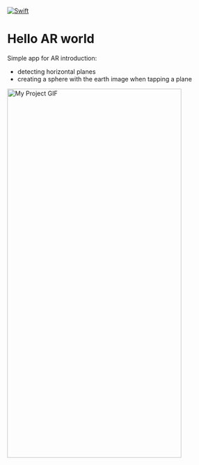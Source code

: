 [![Swift](https://img.shields.io/badge/Swift-orange?style=for-the-badge)](https://img.shields.io/badge/Swift-5.7-orange)


# Hello AR world
Simple app for AR introduction:

- detecting horizontal planes
- creating a sphere with the earth image when tapping a plane

<img src="./README.gif" alt="My Project GIF" width="400" height="848">

